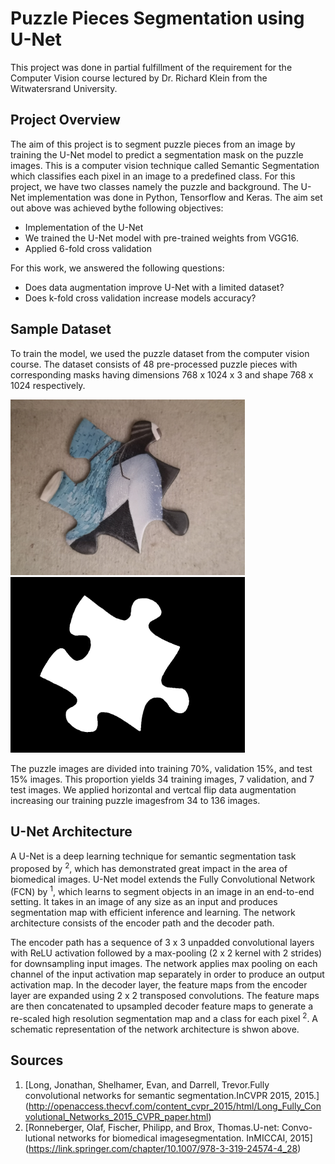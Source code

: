 # Puzzle Pieces Segmentation using U-Net
This project was done in partial fulfillment of the requirement for the Computer Vision course lectured by Dr. Richard Klein from the Witwatersrand University.

## Project Overview
The aim of this project is to segment puzzle pieces from an image by training the U-Net model to predict a segmentation mask on the puzzle images. This is a computer vision technique called Semantic Segmentation which classifies each pixel in an image to a predefined class. For this project, we have two classes namely the puzzle and background.
The U-Net implementation was done in Python, Tensorflow and Keras. The aim set out above was achieved bythe following objectives:
* Implementation of the U-Net
* We trained the U-Net model with pre-trained weights from VGG16.
* Applied 6-fold cross validation

 For this work, we answered the following questions:
* Does data augmentation improve U-Net with a limited dataset?
* Does k-fold cross validation increase models accuracy?

## Sample Dataset
To train the model, we used the puzzle dataset from the computer vision course. The dataset consists of 48 pre-processed puzzle pieces with corresponding masks having dimensions 768 x 1024 x 3 and shape 768 x 1024 respectively.
<p float="left" padding-right:10px>
  <img src="datasets/puzzle_corners_1024x768/images-1024x768/image-36.png" width="375" />

  <img src="datasets/puzzle_corners_1024x768/masks-1024x768/mask-36_3.png" width="375" />
</p>
The puzzle images are divided into training 70%, validation 15%, and test 15% images. This proportion yields 34 training images, 7 validation, and 7 test images. We applied horizontal and vertcal flip data augmentation increasing our training puzzle imagesfrom 34 to 136 images.

## U-Net Architecture
A U-Net is a deep learning technique for semantic segmentation task proposed by <sup>2</sup>, which has demonstrated great impact in the area of biomedical images. U-Net model extends the Fully Convolutional Network (FCN) by <sup>1</sup>, which learns to segment objects in an image in an end-to-end setting. It takes in an image of any size as an input and produces segmentation map with efficient inference and learning. The network architecture consists of the encoder path and the decoder path.

The encoder path has a sequence of 3 x 3 unpadded convolutional layers with ReLU activation followed by a max-pooling (2 x 2 kernel with 2 strides) for downsampling input images. The network applies max pooling on each channel of the input activation map separately in order to produce an output activation map. In the decoder layer, the feature maps from the encoder layer are expanded using 2 x 2 transposed convolutions. The feature maps are then concatenated to upsampled decoder feature maps to generate a re-scaled high resolution segmentation map and a class for each pixel <sup>2</sup>. A schematic representation of the network architecture is shwon above.


## Sources
1. [Long,  Jonathan,  Shelhamer,  Evan,  and  Darrell,  Trevor.Fully  convolutional networks for semantic segmentation.InCVPR 2015, 2015.]
(http://openaccess.thecvf.com/content_cvpr_2015/html/Long_Fully_Convolutional_Networks_2015_CVPR_paper.html)
2. [Ronneberger, Olaf, Fischer, Philipp, and Brox, Thomas.U-net: Convo-lutional networks for biomedical imagesegmentation. InMICCAI, 2015]
(https://link.springer.com/chapter/10.1007/978-3-319-24574-4_28)
